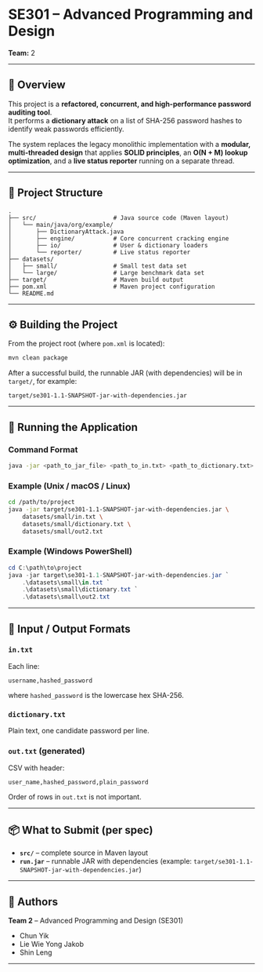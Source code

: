 # SE301 – Advanced Programming and Design

**Team:** 2

---

## 📘 Overview

This project is a **refactored, concurrent, and high-performance password auditing tool**.  
It performs a **dictionary attack** on a list of SHA-256 password hashes to identify weak passwords efficiently.

The system replaces the legacy monolithic implementation with a **modular, multi-threaded design** that applies **SOLID principles**, an **O(N + M) lookup optimization**, and a **live status reporter** running on a separate thread.

---

## 🧱 Project Structure
```
.
├── src/                      # Java source code (Maven layout)
│   └── main/java/org/example/
│       ├── DictionaryAttack.java
│       ├── engine/           # Core concurrent cracking engine
│       ├── io/               # User & dictionary loaders
│       └── reporter/         # Live status reporter
├── datasets/
│   ├── small/                # Small test data set
│   └── large/                # Large benchmark data set
├── target/                   # Maven build output
├── pom.xml                   # Maven project configuration
└── README.md
```

---

## ⚙️ Building the Project

From the project root (where `pom.xml` is located):
```bash
mvn clean package
```

After a successful build, the runnable JAR (with dependencies) will be in `target/`, for example:
```
target/se301-1.1-SNAPSHOT-jar-with-dependencies.jar
```

---

## 🚀 Running the Application

### Command Format
```bash
java -jar <path_to_jar_file> <path_to_in.txt> <path_to_dictionary.txt> <path_to_out.txt>
```

### Example (Unix / macOS / Linux)
```bash
cd /path/to/project
java -jar target/se301-1.1-SNAPSHOT-jar-with-dependencies.jar \
    datasets/small/in.txt \
    datasets/small/dictionary.txt \
    datasets/small/out2.txt
```

### Example (Windows PowerShell)
```powershell
cd C:\path\to\project
java -jar target\se301-1.1-SNAPSHOT-jar-with-dependencies.jar `
    .\datasets\small\in.txt `
    .\datasets\small\dictionary.txt `
    .\datasets\small\out2.txt
```

---

## 📄 Input / Output Formats

### `in.txt`

Each line:
```
username,hashed_password
```

where `hashed_password` is the lowercase hex SHA-256.

### `dictionary.txt`

Plain text, one candidate password per line.

### `out.txt` (generated)

CSV with header:
```
user_name,hashed_password,plain_password
```

Order of rows in `out.txt` is not important.

---

## 📦 What to Submit (per spec)

- **`src/`** – complete source in Maven layout
- **`run.jar`** – runnable JAR with dependencies (example: `target/se301-1.1-SNAPSHOT-jar-with-dependencies.jar`)

---

## 👥 Authors

**Team 2** – Advanced Programming and Design (SE301)

- Chun Yik
- Lie Wie Yong Jakob
- Shin Leng

---